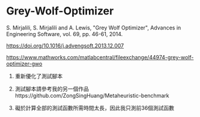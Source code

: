 # Grey-Wolf-Optimizer
S. Mirjalili, S. Mirjalili and A. Lewis, "Grey Wolf Optimizer", Advances in Engineering Software, vol. 69, pp. 46-61, 2014.

https://doi.org/10.1016/j.advengsoft.2013.12.007

https://www.mathworks.com/matlabcentral/fileexchange/44974-grey-wolf-optimizer-gwo

1. 重新優化了測試腳本

2. 測試腳本請參考我的另一個作品https://github.com/ZongSingHuang/Metaheuristic-benchmark

3. 礙於計算全部的測試函數所需時間太長，因此我只測前36個測試函數
